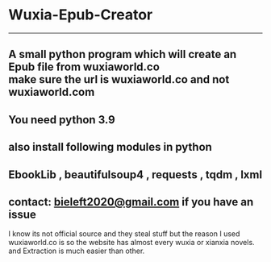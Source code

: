# Wuxia-Epub-Creator
-------------------------------------------------------------------------------
A small python program which will create an Epub file from wuxiaworld.co  
make sure the url is wuxiaworld.co and not wuxiaworld.com
-------------------------------------------------------------------------------
You need python 3.9
-------------------------------------------------------------------------------
also install following modules in python
-------------------------------------------------------------------------------
EbookLib ,
beautifulsoup4 ,
requests ,
tqdm ,
lxml
-------------------------------------------------------------------------------
contact: bieleft2020@gmail.com if you have an issue
-------------------------------------------------------------------------------
I know its not official source and they steal stuff but
the reason I used wuxiaworld.co is so the website has almost every wuxia or xianxia novels. and Extraction is much easier than other. 
